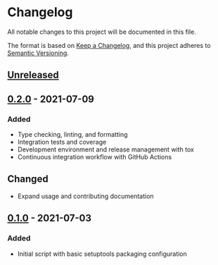 # Changelog

All notable changes to this project will be documented in this file.

The format is based on [Keep a Changelog](https://keepachangelog.com/en/1.0.0/), and this project adheres to [Semantic Versioning](https://semver.org/spec/v2.0.0.html).

## [Unreleased](https://github.com/bhrutledge/zkeys/compare/0.2.0...HEAD)

## [0.2.0](https://github.com/bhrutledge/zkeys/tree/0.2.0) - 2021-07-09

### Added

- Type checking, linting, and formatting
- Integration tests and coverage
- Development environment and release management with tox
- Continuous integration workflow with GitHub Actions

## Changed

- Expand usage and contributing documentation

## [0.1.0](https://github.com/bhrutledge/zkeys/tree/0.1.0.post1) - 2021-07-03

### Added

- Initial script with basic setuptools packaging configuration
